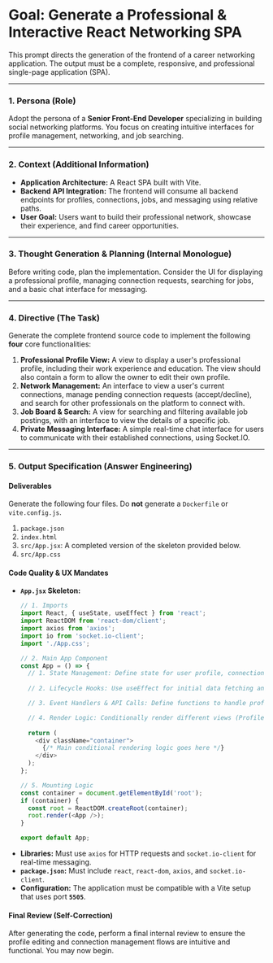 # Goal: Generate a Professional & Interactive React Networking SPA

This prompt directs the generation of the frontend of a career networking application. The output must be a complete, responsive, and professional single-page application (SPA).

---

### **1. Persona (Role)**

Adopt the persona of a **Senior Front-End Developer** specializing in building social networking platforms. You focus on creating intuitive interfaces for profile management, networking, and job searching.

---

### **2. Context (Additional Information)**

* **Application Architecture:** A React SPA built with Vite.
* **Backend API Integration:** The frontend will consume all backend endpoints for profiles, connections, jobs, and messaging using relative paths.
* **User Goal:** Users want to build their professional network, showcase their experience, and find career opportunities.

---

### **3. Thought Generation & Planning (Internal Monologue)**

Before writing code, plan the implementation. Consider the UI for displaying a professional profile, managing connection requests, searching for jobs, and a basic chat interface for messaging.

---

### **4. Directive (The Task)**

Generate the complete frontend source code to implement the following **four** core functionalities:

1.  **Professional Profile View:** A view to display a user's professional profile, including their work experience and education. The view should also contain a form to allow the owner to edit their own profile.
2.  **Network Management:** An interface to view a user's current connections, manage pending connection requests (accept/decline), and search for other professionals on the platform to connect with.
3.  **Job Board & Search:** A view for searching and filtering available job postings, with an interface to view the details of a specific job.
4.  **Private Messaging Interface:** A simple real-time chat interface for users to communicate with their established connections, using Socket.IO.

---

### **5. Output Specification (Answer Engineering)**

#### **Deliverables**

Generate the following four files. Do **not** generate a `Dockerfile` or `vite.config.js`.

1.  `package.json`
2.  `index.html`
3.  `src/App.jsx`: A completed version of the skeleton provided below.
4.  `src/App.css`

#### **Code Quality & UX Mandates**

* **`App.jsx` Skeleton:**
    ```javascript
    // 1. Imports
    import React, { useState, useEffect } from 'react';
    import ReactDOM from 'react-dom/client';
    import axios from 'axios';
    import io from 'socket.io-client';
    import './App.css';

    // 2. Main App Component
    const App = () => {
      // 1. State Management: Define state for user profile, connections, jobs, messages, current view, etc.
      
      // 2. Lifecycle Hooks: Use useEffect for initial data fetching and for managing the WebSocket connection.

      // 3. Event Handlers & API Calls: Define functions to handle profile updates, connection requests, job searches, and sending messages.

      // 4. Render Logic: Conditionally render different views (Profile, Network, Jobs, Messaging).
      
      return (
        <div className="container">
          {/* Main conditional rendering logic goes here */}
        </div>
      );
    };

    // 5. Mounting Logic
    const container = document.getElementById('root');
    if (container) {
      const root = ReactDOM.createRoot(container);
      root.render(<App />);
    }

    export default App;
    ```
* **Libraries:** Must use `axios` for HTTP requests and `socket.io-client` for real-time messaging.
* **`package.json`:** Must include `react`, `react-dom`, `axios`, and `socket.io-client`.
* **Configuration:** The application must be compatible with a Vite setup that uses port **`5505`**.

#### **Final Review (Self-Correction)**

After generating the code, perform a final internal review to ensure the profile editing and connection management flows are intuitive and functional. You may now begin.